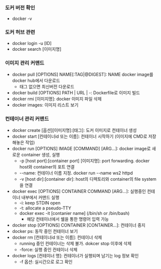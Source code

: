 ### 도커 버전 확인
- docker -v

### 도커 허브 관련
- docker login -u [ID]
- docker search [이미지명]

### 이미지 관리 커맨드
- docker pull [OPTIONS] NAME[:TAG|@DIGEST]: NAME docker image를 docker hub에서 다운로드
  - 태그 없으면 최신버전 다운로드
- docker build [OPTIONS] PATH | URL | -: Dockerfile로 이미지 빌드
- docker rmi [이미지명]: docker 이미지 파일 삭제
- docker images: 이미지 리스트 보기

### 컨테이너 관리 커맨드
- docker create [옵션][이미지명]:[태그]: 도커 이미지로 컨테이너 생성
- docker start [컨테이너id 또는 이름]: 컨테이너 시작하기 (이미지에 CMD로 저장해놓은 작업)
- docker run [OPTIONS] IMAGE [COMMAND] [ARG...]: docker image로 새로운 container 생성, 실행 
  - -p [host port]:[container port] [이미지명]: port forwarding. docker host와 container의 포트 연결 
  - --name: 컨테이너 이름 지정. docker run --name ws2 httpd
  - -v [host dir]:[container dir]: host의 디렉토리와 container의 file system을 연결
- docker exec [OPTIONS] CONTAINER COMMAND [ARG...]: 실행중인 컨테이너 내부에서 커맨드 실행
  - -i: keep STDIN open
  - -t: allocate a pseudo-TTY
  - docker exec -it [contanier name] (/bin/sh or /bin/bash)
    - 해당 컨테이너에서 쉘을 통한 명령어 입력 가능
- docker stop [OPTIONS] CONTAINER [CONTAINER...]: 컨테이너 중지
- docker ps: 동작 중인 컨테이너 보기
- docker rm [컨테이너id 또는 이름]: 컨테이너 삭제
  - running 중인 컨테이너는 삭제 불가. dokcer stop 이후에 삭제
  - -force: 실행 중인 컨테이너 삭제
- docker logs [컨테이너 명]: 컨테이너가 실행되며 남기는 log 정보 확인
  - -f 옵션: 실시간으로 로그 확인
